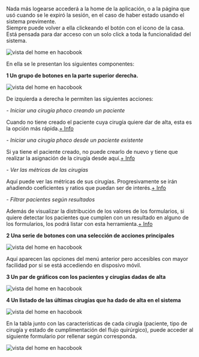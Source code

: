 
Nada más logearse accederá a la home de la aplicación, o a la página que usó cuando se le expiró la sesión, en el caso de haber estado usando el sistema previmente.  
Siempre puede volver a ella clickeando el botón con el icono de la casa. Está pensada para dar acceso con un solo click a toda la funcionalidad del sistema.


![vista del home en hacobook](https://docs.phacobook.com/assets/images/home_es.png)


En ella se le presentan los siguientes componentes:

**1 Un grupo de botones en la parte superior derecha.**

![vista del home en hacobook](https://docs.phacobook.com/assets/images/menuSuperior.png)

De izquierda a derecha le permiten las siguientes acciones:


_- Iniciar una cirugía phaco creando un paciente_  

Cuando no tiene creado el paciente cuya cirugía quiere dar de alta, esta es la opción más rápida.[+ Info](https://docs.phacobook.com/funcionalidad/iniciar-phaco-desde-nuevo-paciente)

_- Iniciar una cirugía phaco desde un paciente existente_  

Si ya tiene el paciente creado, no puede crearlo de nuevo y tiene que realizar la asignación de la cirugía desde aquí.[+ Info](https://docs.phacobook.com/funcionalidad/iniciar-phaco-desde-paciente-existente)

_- Ver las métricas de las cirugías_  

Aquí puede ver las métricas de sus cirugías. Progresivamente se irán añadiendo coeficientes y ratios que puedan ser de interés.[+ Info](https://docs.phacobook.com/funcionalidad/metricas)

_- Filtrar pacientes según resultados_  

Además de visualizar la distribución de los valores de los formularios, si quiere detectar los pacientes que cumplen con un resultado en alguno de los formularios, los podrá listar con esta herramienta.[+ Info](https://docs.phacobook.com/funcionalidad/analisis-de-resultados)

**2 Una serie de botones con una selección de acciones principales**

![vista del home en hacobook](https://docs.phacobook.com/assets/images/buttonGroupNav_es.png)

Aquí aparecen las opciones del menú anterior pero accesibles con mayor facilidad por si se está accediendo en disposivo móvil.

**3 Un par de gráficos con los pacientes y cirugías dadas de alta**

![vista del home en hacobook](https://docs.phacobook.com/assets/images/homeGraph_es.png)


**4 Un listado de las últimas cirugías que ha dado de alta en el sistema**

![vista del home en hacobook](https://docs.phacobook.com/assets/images/phacoTable_es.png)

En la tabla junto con las características de cada cirugía (paciente, tipo de cirugía y estado de cumplimentación del flujo quirúrgico), puede acceder al siguiente formulario por rellenar según corresponda.

![vista del home en hacobook](https://docs.phacobook.com/assets/images/fillOutMedoms_es.png)



